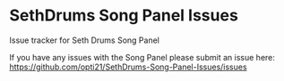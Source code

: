 # SethDrums Song Panel Issues
Issue tracker for Seth Drums Song Panel

If you have any issues with the Song Panel please submit an issue here: https://github.com/opti21/SethDrums-Song-Panel-Issues/issues
